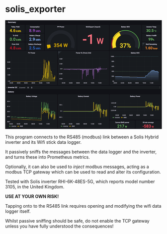 # solis_exporter

![Sample dashboard 17503](docs/configuration/dashboard.png)

This program connects to the RS485 (modbus) link between a Solis Hybrid
inverter and its Wifi stick data logger.

It passively sniffs the messages between the data logger and the inverter,
and turns these into Prometheus metrics.

Optionally, it can also be used to *inject* modbus messages, acting as a
modbus TCP gateway which can be used to read and alter its configuration.

Tested with Solis inverter RHI-6K-48ES-5G, which reports model number 3105,
in the United Kingdom.

**USE AT YOUR OWN RISK!**

Tapping onto to the RS485 link requires opening and modifying the wifi
data logger itself.

Whilst passive sniffing should be safe, do not enable the TCP gateway
unless you have fully understood the consequences!
